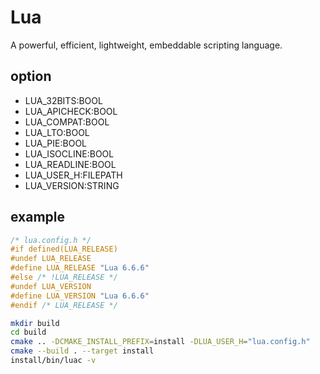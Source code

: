# Lua

A powerful, efficient, lightweight, embeddable scripting language.

## option

- LUA_32BITS:BOOL
- LUA_APICHECK:BOOL
- LUA_COMPAT:BOOL
- LUA_LTO:BOOL
- LUA_PIE:BOOL
- LUA_ISOCLINE:BOOL
- LUA_READLINE:BOOL
- LUA_USER_H:FILEPATH
- LUA_VERSION:STRING

## example

```c
/* lua.config.h */
#if defined(LUA_RELEASE)
#undef LUA_RELEASE
#define LUA_RELEASE "Lua 6.6.6"
#else /* !LUA_RELEASE */
#undef LUA_VERSION
#define LUA_VERSION "Lua 6.6.6"
#endif /* LUA_RELEASE */
```

```sh
mkdir build
cd build
cmake .. -DCMAKE_INSTALL_PREFIX=install -DLUA_USER_H="lua.config.h"
cmake --build . --target install
install/bin/luac -v
```

